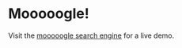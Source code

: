 Mooooogle!
=============

Visit the [mooooogle search engine](http://restfest.github.io/2014-Greenville/demos/mooooogle/) for a live demo.
